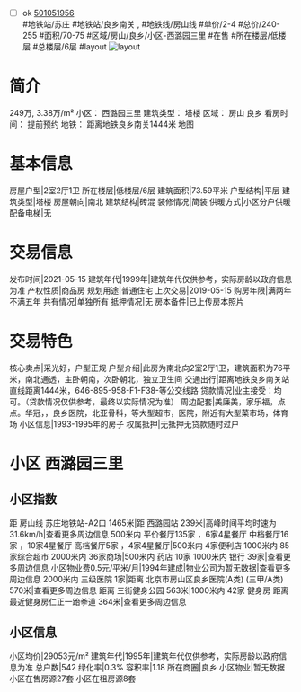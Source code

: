 - [ ] ok [501051956](https://bj.5i5j.com/ershoufang/501051956.html)  
 #地铁站/苏庄 #地铁站/良乡南关 ,  #地铁线/房山线
#单价/2-4 #总价/240-255 #面积/70-75   #区域/房山/良乡/小区-西潞园三里 #在售 #所在楼层/低楼层 #总楼层/6层 #layout 
![layout](http://image2a.5i5j.com/bdir/layout/355157.jpg_P5.jpg) 
# 简介 
 249万,  3.38万/m² 
小区： 西潞园三里
建筑类型： 塔楼
区域： 房山 良乡
看房时间： 提前预约
地铁： 距离地铁良乡南关1444米 地图
# 基本信息 
 房屋户型|2室2厅1卫
所在楼层|低楼层/6层
建筑面积|73.59平米
户型结构|平层
建筑类型|塔楼
房屋朝向|南北
建筑结构|砖混
装修情况|简装
供暖方式|小区分户供暖
配备电梯|无
# 交易信息 
 发布时间|2021-05-15
建筑年代|1999年|建筑年代仅供参考，实际房龄以政府信息为准
产权性质|商品房
规划用途|普通住宅
上次交易|2019-05-15
购房年限|满两年不满五年
共有情况|单独所有
抵押情况|无
房本备件|已上传房本照片
# 交易特色 
 核心卖点|采光好，户型正规
户型介绍|此房为南北向2室2厅1卫，建筑面积为76平米，南北通透，主卧朝南，次卧朝北，独立卫生间
交通出行|距离地铁良乡南关站直线距离1444米，646-895-958-F1-F38-等公交线路
贷款情况|业主接受：均可。（贷款情况仅供参考，最终以实际情况为准）
周边配套|美廉美，家乐福，点点。华冠，，良乡医院，北亚骨科，等大型超市，医院，附近有大型菜市场，体育场
小区信息|1993-1995年的房子
权属抵押|无抵押无贷款随时过户
# 小区 西潞园三里
## 小区指数 
 距 房山线 苏庄地铁站-A2口 1465米|距 西潞园站 239米|高峰时间平均时速为31.6km/h|查看更多周边信息
500米内 平价餐厅135家 ，6家4星餐厅
中档餐厅16家 ，10家4星餐厅
高档餐厅5家 ，4家4星餐厅|500米内 4家便利店
1000米内 85家综合超市
2000米内 36家商场|500米内 药店 10家
1000米内 银行 39家|查看更多周边信息
小区物业费0.5元/平米/月|1994年建成|物业公司为暂无数据|查看更多周边信息
2000米内 三级医院 1家|距离 北京市房山区良乡医院(A类) (三甲/A类) 570米|查看更多周边信息
距离 三街健身公园 563米|1000米内 42家 健身房
距离最近健身房仁正一跆拳道 364米|查看更多周边信息
## 小区信息 
 小区均价|29053元/m²
建筑年代|1995年|建筑年代仅供参考，实际房龄以政府信息为准
总户数|542
绿化率|0.3%
容积率|1.18
所在商圈|良乡
小区物业|暂无数据
小区在售房源27套
小区在租房源8套
